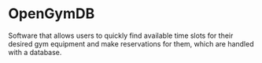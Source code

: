 # OpenGymDB

Software that allows users to quickly find available time slots for their desired gym equipment and make reservations for them, which are handled with a database.
